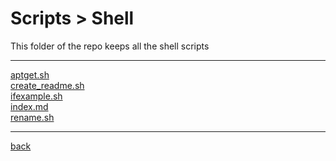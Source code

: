 # Scripts > Shell
This folder of the repo keeps all the shell scripts

---------------------------
[aptget.sh](aptget.sh)<br>
[create_readme.sh](create_readme.sh)<br>
[ifexample.sh](ifexample.sh)<br>
[index.md](index.md)<br>
[rename.sh](rename.sh)<br>

---------------------------

[back](../)

